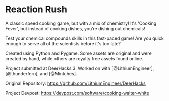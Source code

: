 # Reaction Rush

A classic speed cooking game, but with a mix of chemistry! It's 'Cooking Fever', but instead of cooking dishes, you’re dishing out chemicals!

Test your chemical compounds skills in this fast-paced game! Are you quick enough to serve all of the scientists before it's too late?

Created using Python and Pygame. Some assets are original and were created by hand, while others are royalty free assets found online.

Project submitted at DeerHacks 3. Worked on with [@LithiumEngineer], [@thunderfern], and [@Mintches].

Original Repository: https://github.com/LithiumEngineer/DeerHacks

Project Devpost: https://devpost.com/software/cooking-walter-white
